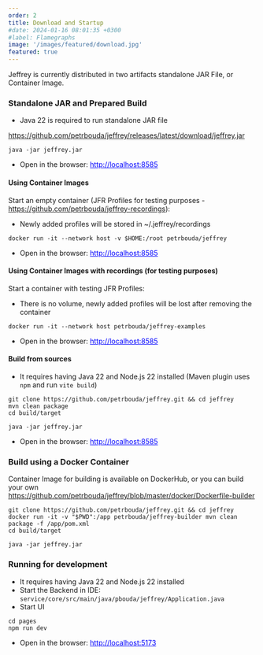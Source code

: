 ```yaml
---
order: 2
title: Download and Startup
#date: 2024-01-16 08:01:35 +0300
#label: Flamegraphs
image: '/images/featured/download.jpg'
featured: true
---
```


Jeffrey is currently distributed in two artifacts standalone JAR File, or Container Image.

### Standalone JAR and Prepared Build

- Java 22 is required to run standalone JAR file

<a href="https://github.com/petrbouda/jeffrey/releases/latest/download/jeffrey.jar" style="color: blue">https://github.com/petrbouda/jeffrey/releases/latest/download/jeffrey.jar</a>

```
java -jar jeffrey.jar
```

- Open in the browser: <a href="http://localhost:8585" style="color: blue">http://localhost:8585</a>

#### Using Container Images

Start an empty container (JFR Profiles for testing purposes - https://github.com/petrbouda/jeffrey-recordings):

- Newly added profiles will be stored in ~/.jeffrey/recordings

```
docker run -it --network host -v $HOME:/root petrbouda/jeffrey
```

- Open in the browser: <a href="http://localhost:8585" style="color: blue">http://localhost:8585</a>

#### Using Container Images with recordings (for testing purposes) 

Start a container with testing JFR Profiles:

- There is no volume, newly added profiles will be lost after removing the container

```
docker run -it --network host petrbouda/jeffrey-examples
```

- Open in the browser: <a href="http://localhost:8585" style="color: blue">http://localhost:8585</a>

#### Build from sources

- It requires having Java 22 and Node.js 22 installed (Maven plugin uses `npm` and run `vite build`)

```
git clone https://github.com/petrbouda/jeffrey.git && cd jeffrey
mvn clean package
cd build/target
```

```
java -jar jeffrey.jar
```

- Open in the browser: <a href="http://localhost:8585" style="color: blue">http://localhost:8585</a>

### Build using a Docker Container

Container Image for building is available on DockerHub, or you can build your own 
<a href="https://github.com/petrbouda/jeffrey/blob/master/docker/Dockerfile-builder" style="color: blue">https://github.com/petrbouda/jeffrey/blob/master/docker/Dockerfile-builder</a>

```
git clone https://github.com/petrbouda/jeffrey.git && cd jeffrey
docker run -it -v "$PWD":/app petrbouda/jeffrey-builder mvn clean package -f /app/pom.xml
cd build/target
```

```
java -jar jeffrey.jar
```

### Running for development

- It requires having Java 22 and Node.js 22 installed
- Start the Backend in IDE: `service/core/src/main/java/pbouda/jeffrey/Application.java`
- Start UI

```
cd pages
npm run dev
```

- Open in the browser: <a href="http://localhost:5173" style="color: blue">http://localhost:5173</a>
